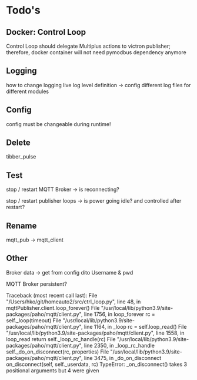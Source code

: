 # Todo's

## Docker: Control Loop
Control Loop should delegate Multiplus actions to victron publisher; therefore, docker container will not need pymodbus dependency anymore 

## Logging
how to change logging live
log level definition ->  config
different log files for different modules

## Config
config must be changeable during runtime!

## Delete

tibber_pulse

## Test
stop / restart MQTT Broker -> is reconnecting?

stop / restart publisher loops -> is power going idle? and controlled after restart?

## Rename 
mqtt_pub -> mqtt_client

## Other
Broker data -> get from config
    dito Username & pwd

MQTT Broker persistent?



Traceback (most recent call last):
  File "/Users/hko/git/homeauto2/src/ctrl_loop.py", line 48, in <module>
    mqttPublisher.client.loop_forever()
  File "/usr/local/lib/python3.9/site-packages/paho/mqtt/client.py", line 1756, in loop_forever
    rc = self._loop(timeout)
  File "/usr/local/lib/python3.9/site-packages/paho/mqtt/client.py", line 1164, in _loop
    rc = self.loop_read()
  File "/usr/local/lib/python3.9/site-packages/paho/mqtt/client.py", line 1558, in loop_read
    return self._loop_rc_handle(rc)
  File "/usr/local/lib/python3.9/site-packages/paho/mqtt/client.py", line 2350, in _loop_rc_handle
    self._do_on_disconnect(rc, properties)
  File "/usr/local/lib/python3.9/site-packages/paho/mqtt/client.py", line 3475, in _do_on_disconnect
    on_disconnect(self, self._userdata, rc)
TypeError: _on_disconnect() takes 3 positional arguments but 4 were given